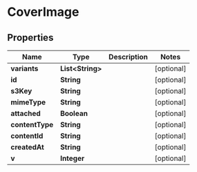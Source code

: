 
# CoverImage

## Properties
Name | Type | Description | Notes
------------ | ------------- | ------------- | -------------
**variants** | **List&lt;String&gt;** |  |  [optional]
**id** | **String** |  |  [optional]
**s3Key** | **String** |  |  [optional]
**mimeType** | **String** |  |  [optional]
**attached** | **Boolean** |  |  [optional]
**contentType** | **String** |  |  [optional]
**contentId** | **String** |  |  [optional]
**createdAt** | **String** |  |  [optional]
**v** | **Integer** |  |  [optional]



